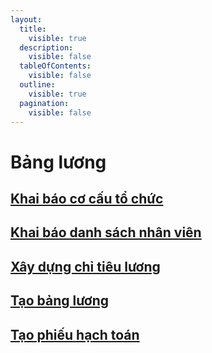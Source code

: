 ```yaml
---
layout:
  title:
    visible: true
  description:
    visible: false
  tableOfContents:
    visible: false
  outline:
    visible: true
  pagination:
    visible: false
---
```


# Bảng lương

## [Khai báo cơ cấu tổ chức](khai-bao-co-cau-to-chuc.md)

## [Khai báo danh sách nhân viên](khai-bao-danh-sach-nhan-vien.md)

## [Xây dựng chỉ tiêu lương](xay-dung-chi-tieu-luong.md)

## [Tạo bảng lương](page-11.md)

## [Tạo phiếu hạch toán](page-11-1.md)

